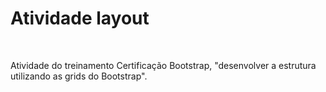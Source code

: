 <h1>Atividade layout</h1>
<br>

<p>Atividade do treinamento Certificação Bootstrap, "desenvolver a estrutura utilizando as grids do Bootstrap".</p>
